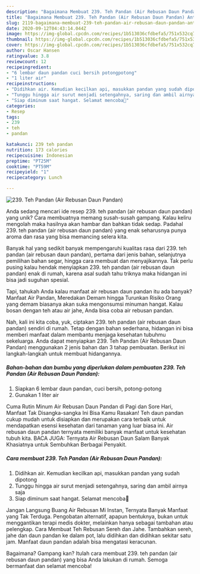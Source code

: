 ```yaml
---
description: "Bagaimana Membuat 239. Teh Pandan (Air Rebusan Daun Pandan) Anti Gagal"
title: "Bagaimana Membuat 239. Teh Pandan (Air Rebusan Daun Pandan) Anti Gagal"
slug: 2119-bagaimana-membuat-239-teh-pandan-air-rebusan-daun-pandan-anti-gagal
date: 2020-09-12T04:43:14.044Z
image: https://img-global.cpcdn.com/recipes/1b513036cfdbefa5/751x532cq70/239-teh-pandan-air-rebusan-daun-pandan-foto-resep-utama.jpg
thumbnail: https://img-global.cpcdn.com/recipes/1b513036cfdbefa5/751x532cq70/239-teh-pandan-air-rebusan-daun-pandan-foto-resep-utama.jpg
cover: https://img-global.cpcdn.com/recipes/1b513036cfdbefa5/751x532cq70/239-teh-pandan-air-rebusan-daun-pandan-foto-resep-utama.jpg
author: Oscar Hansen
ratingvalue: 3.8
reviewcount: 12
recipeingredient:
- "6 lembar daun pandan cuci bersih potongpotong"
- "1 liter air"
recipeinstructions:
- "Didihkan air. Kemudian kecilkan api, masukkan pandan yang sudah dipotong"
- "Tunggu hingga air surut menjadi setengahnya, saring dan ambil airnya saja"
- "Siap diminum saat hangat. Selamat mencoba💜"
categories:
- Resep
tags:
- 239
- teh
- pandan

katakunci: 239 teh pandan 
nutrition: 173 calories
recipecuisine: Indonesian
preptime: "PT25M"
cooktime: "PT59M"
recipeyield: "1"
recipecategory: Lunch

---
```



![239. Teh Pandan (Air Rebusan Daun Pandan)](https://img-global.cpcdn.com/recipes/1b513036cfdbefa5/751x532cq70/239-teh-pandan-air-rebusan-daun-pandan-foto-resep-utama.jpg)

Anda sedang mencari ide resep 239. teh pandan (air rebusan daun pandan) yang unik? Cara membuatnya memang susah-susah gampang. Kalau keliru mengolah maka hasilnya akan hambar dan bahkan tidak sedap. Padahal 239. teh pandan (air rebusan daun pandan) yang enak seharusnya punya aroma dan rasa yang bisa memancing selera kita.

Banyak hal yang sedikit banyak mempengaruhi kualitas rasa dari 239. teh pandan (air rebusan daun pandan), pertama dari jenis bahan, selanjutnya pemilihan bahan segar, hingga cara membuat dan menyajikannya. Tak perlu pusing kalau hendak menyiapkan 239. teh pandan (air rebusan daun pandan) enak di rumah, karena asal sudah tahu triknya maka hidangan ini bisa jadi suguhan spesial.

Tapi, tahukah Anda kalau manfaat air rebusan daun pandan itu ada banyak? Manfaat Air Pandan, Meredakan Demam hingga Turunkan Risiko Orang yang demam biasanya akan suka mengonsumsi minuman hangat. Kalau bosan dengan teh atau air jahe, Anda bisa coba air rebusan pandan.


Nah, kali ini kita coba, yuk, ciptakan 239. teh pandan (air rebusan daun pandan) sendiri di rumah. Tetap dengan bahan sederhana, hidangan ini bisa memberi manfaat dalam membantu menjaga kesehatan tubuhmu sekeluarga. Anda dapat menyiapkan 239. Teh Pandan (Air Rebusan Daun Pandan) menggunakan 2 jenis bahan dan 3 tahap pembuatan. Berikut ini langkah-langkah untuk membuat hidangannya.

<!--inarticleads1-->

##### Bahan-bahan dan bumbu yang diperlukan dalam pembuatan 239. Teh Pandan (Air Rebusan Daun Pandan):

1. Siapkan 6 lembar daun pandan, cuci bersih, potong-potong
1. Gunakan 1 liter air


Cuma Rutin Minum Air Rebusan Daun Pandan di Pagi dan Sore Hari, Manfaat Tak Disangka-sangka Ini Bisa Kamu Rasakan! Teh daun pandan cukup mudah untuk disiapkan dan merupakan cara terbaik untuk mendapatkan esensi kesehatan dari tanaman yang luar biasa ini. Air rebusan daun pandan ternyata memiliki banyak manfaat untuk kesehatan tubuh kita. BACA JUGA: Ternyata Air Rebusan Daun Salam Banyak Khasiatnya untuk Sembuhkan Berbagai Penyakit. 

<!--inarticleads2-->

##### Cara membuat 239. Teh Pandan (Air Rebusan Daun Pandan):

1. Didihkan air. Kemudian kecilkan api, masukkan pandan yang sudah dipotong
1. Tunggu hingga air surut menjadi setengahnya, saring dan ambil airnya saja
1. Siap diminum saat hangat. Selamat mencoba💜


Jangan Langsung Buang Air Rebusan Mi Instan, Ternyata Banyak Manfaat yang Tak Terduga. Pengobatan alternatif, apapun bentuknya, bukan untuk menggantikan terapi medis dokter, melainkan hanya sebagai tambahan atau pelengkap. Cara Membuat Teh Rebusan Sereh dan Jahe. Tambahkan sereh, jahe dan daun pandan ke dalam pot, lalu didihkan dan didihkan sekitar satu jam. Manfaat daun pandan adalah bisa mengatasi keracunan. 

Bagaimana? Gampang kan? Itulah cara membuat 239. teh pandan (air rebusan daun pandan) yang bisa Anda lakukan di rumah. Semoga bermanfaat dan selamat mencoba!
